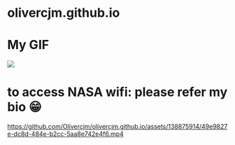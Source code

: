 # olivercjm.github.io

# My GIF
![](https://media.tenor.com/vgIsefXkgOAAAAAd/fredbear-dance.gif)
# to access NASA wifi: please refer my bio 😁


https://github.com/Olivercjm/olivercjm.github.io/assets/138875914/49e9827e-dc8d-484e-b2cc-5aa8e742e4f6.mp4

